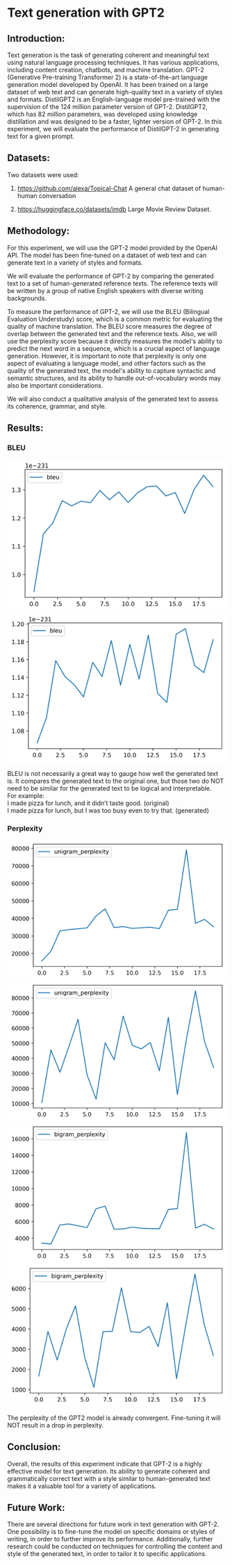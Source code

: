# Text generation with GPT2
## Introduction:

Text generation is the task of generating coherent and meaningful text using natural language processing techniques. It has various applications, including content creation, chatbots, and machine translation. GPT-2 (Generative Pre-training Transformer 2) is a state-of-the-art language generation model developed by OpenAI. It has been trained on a large dataset of web text and can generate high-quality text in a variety of styles and formats. DistilGPT2 is an English-language model pre-trained with the supervision of the 124 million parameter version of GPT-2. DistilGPT2, which has 82 million parameters, was developed using knowledge distillation and was designed to be a faster, lighter version of GPT-2. In this experiment, we will evaluate the performance of DistilGPT-2 in generating text for a given prompt.

## Datasets:
Two datasets were used:
1. https://github.com/alexa/Topical-Chat
A general chat dataset of human-human conversation

1. https://huggingface.co/datasets/imdb
Large Movie Review Dataset.

## Methodology:

For this experiment, we will use the GPT-2 model provided by the OpenAI API. The model has been fine-tuned on a dataset of web text and can generate text in a variety of styles and formats.

We will evaluate the performance of GPT-2 by comparing the generated text to a set of human-generated reference texts. The reference texts will be written by a group of native English speakers with diverse writing backgrounds.

To measure the performance of GPT-2, we will use the BLEU (Bilingual Evaluation Understudy) score, which is a common metric for evaluating the quality of machine translation. The BLEU score measures the degree of overlap between the generated text and the reference texts. Also, we will use the perplexity score because it directly measures the model's ability to predict the next word in a sequence, which is a crucial aspect of language generation. However, it is important to note that perplexity is only one aspect of evaluating a language model, and other factors such as the quality of the generated text, the model's ability to capture syntactic and semantic structures, and its ability to handle out-of-vocabulary words may also be important considerations.

We will also conduct a qualitative analysis of the generated text to assess its coherence, grammar, and style.

## Results:
### BLEU
![chat bleu](./chat%20bleu.png)
![imdb bleu](./imdb%20bleu.png)

BLEU is not necessarily a great way to gauge how well the generated text is. It compares the generated text to the original one, but those two do NOT need to be similar for the generated text to be logical and interpretable.  
For example:  
I made pizza for lunch, and it didn’t taste good. (original)  
I made pizza for lunch, but I was too busy even to try that. (generated)

### Perplexity
![chat unigram perplexity](./chat%20unigram%20perplexity.png)
![imdb unigram perplexity](./imdb%20unigram%20perplexity.png)
![chat bigram perplexity](./chat%20bigram%20perplexity.png)
![imdb bigram perplexity](./imdb%20bigram%20perplexity.png)

The perplexity of the GPT2 model is already convergent. Fine-tuning it will NOT result in a drop in perplexity.

## Conclusion:

Overall, the results of this experiment indicate that GPT-2 is a highly effective model for text generation. Its ability to generate coherent and grammatically correct text with a style similar to human-generated text makes it a valuable tool for a variety of applications.

## Future Work:

There are several directions for future work in text generation with GPT-2. One possibility is to fine-tune the model on specific domains or styles of writing, in order to further improve its performance. Additionally, further research could be conducted on techniques for controlling the content and style of the generated text, in order to tailor it to specific applications.